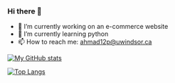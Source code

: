 ### Hi there 👋


- 🔭 I’m currently working on an e-commerce website
- 🌱 I’m currently learning python
- 📫 How to reach me: ahmad12p@uwindsor.ca

<!-- Thanks for the stuff below (https://github.com/FerruccioSisti/) -->

[![My GitHub stats](https://github-readme-stats.vercel.app/api?username=hassanuahmad&count_private=true&show_icons=true&include_all_commits=true&theme=merko)](https://github.com/hassanuahmad/github-readme-stats)

[![Top Langs](https://github-readme-stats.vercel.app/api/top-langs/?username=hassanuahmad&layout=compact&theme=merko)](https://github.com/hassanuahmad/github-readme-stats)
